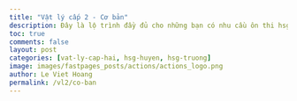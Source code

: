 ```yaml
---
title: "Vật lý cấp 2 - Cơ bản"
description: Đây là lộ trình đầy đủ cho những bạn có nhu cầu ôn thi hsg, olympic cấp trường, cấp huyện. Những kiến thức ở đây chủ yếu là những thứ được lấy ra từ sách giáo khoa và biên soạn theo những gì mình cho là hợp lí. 
toc: true
comments: false
layout: post
categories: [vat-ly-cap-hai, hsg-huyen, hsg-truong]
image: images/fastpages_posts/actions/actions_logo.png
author: Le Viet Hoang
permalink: /vl2/co-ban
---
```



